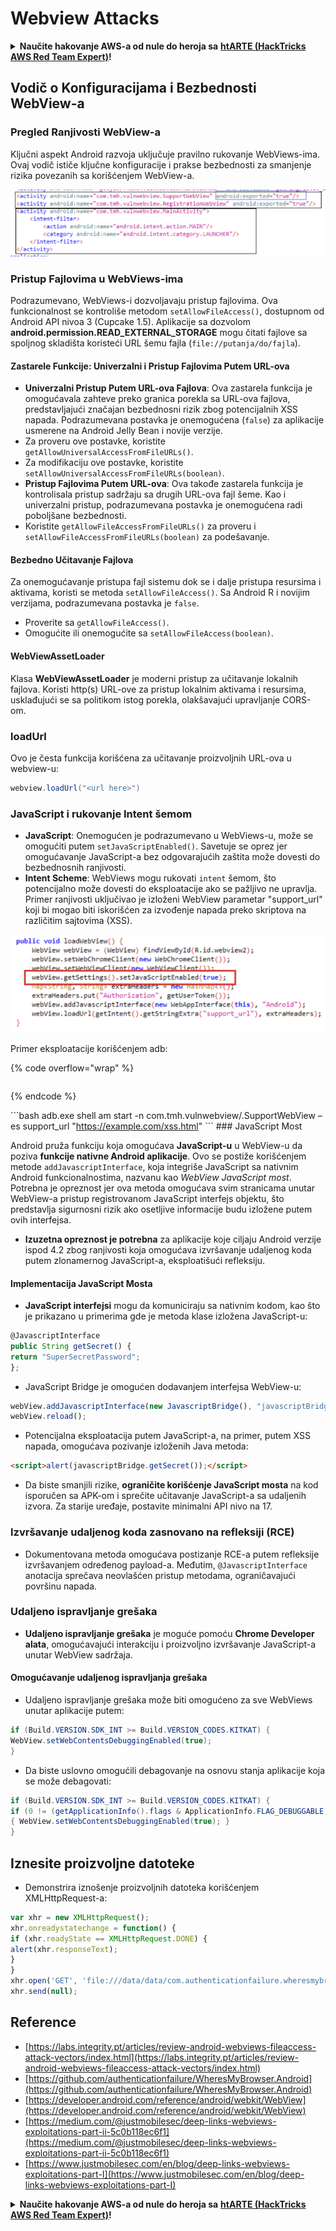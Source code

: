 # Webview Attacks

<details>

<summary><strong>Naučite hakovanje AWS-a od nule do heroja sa</strong> <a href="https://training.hacktricks.xyz/courses/arte"><strong>htARTE (HackTricks AWS Red Team Expert)</strong></a><strong>!</strong></summary>

Drugi načini podrške HackTricks-u:

* Ako želite da vidite svoju **kompaniju reklamiranu na HackTricks-u** ili da **preuzmete HackTricks u PDF formatu** proverite [**PLANOVE ZA PRIJAVU**](https://github.com/sponsors/carlospolop)!
* Nabavite [**zvanični PEASS & HackTricks swag**](https://peass.creator-spring.com)
* Otkrijte [**Porodicu PEASS**](https://opensea.io/collection/the-peass-family), našu kolekciju ekskluzivnih [**NFT-ova**](https://opensea.io/collection/the-peass-family)
* **Pridružite se** 💬 [**Discord grupi**](https://discord.gg/hRep4RUj7f) ili [**telegram grupi**](https://t.me/peass) ili nas **pratite** na **Twitteru** 🐦 [**@carlospolopm**](https://twitter.com/hacktricks\_live)**.**
* **Podelite svoje hakovanje trikove slanjem PR-ova na** [**HackTricks**](https://github.com/carlospolop/hacktricks) i [**HackTricks Cloud**](https://github.com/carlospolop/hacktricks-cloud) github repozitorijume.

</details>

## Vodič o Konfiguracijama i Bezbednosti WebView-a

### Pregled Ranjivosti WebView-a

Ključni aspekt Android razvoja uključuje pravilno rukovanje WebViews-ima. Ovaj vodič ističe ključne konfiguracije i prakse bezbednosti za smanjenje rizika povezanih sa korišćenjem WebView-a.

![Primer WebView-a](<../../.gitbook/assets/image (718).png>)

### **Pristup Fajlovima u WebViews-ima**

Podrazumevano, WebViews-i dozvoljavaju pristup fajlovima. Ova funkcionalnost se kontroliše metodom `setAllowFileAccess()`, dostupnom od Android API nivoa 3 (Cupcake 1.5). Aplikacije sa dozvolom **android.permission.READ\_EXTERNAL\_STORAGE** mogu čitati fajlove sa spoljnog skladišta koristeći URL šemu fajla (`file://putanja/do/fajla`).

#### **Zastarele Funkcije: Univerzalni i Pristup Fajlovima Putem URL-ova**

* **Univerzalni Pristup Putem URL-ova Fajlova**: Ova zastarela funkcija je omogućavala zahteve preko granica porekla sa URL-ova fajlova, predstavljajući značajan bezbednosni rizik zbog potencijalnih XSS napada. Podrazumevana postavka je onemogućena (`false`) za aplikacije usmerene na Android Jelly Bean i novije verzije.
* Za proveru ove postavke, koristite `getAllowUniversalAccessFromFileURLs()`.
* Za modifikaciju ove postavke, koristite `setAllowUniversalAccessFromFileURLs(boolean)`.
* **Pristup Fajlovima Putem URL-ova**: Ova takođe zastarela funkcija je kontrolisala pristup sadržaju sa drugih URL-ova fajl šeme. Kao i univerzalni pristup, podrazumevana postavka je onemogućena radi poboljšane bezbednosti.
* Koristite `getAllowFileAccessFromFileURLs()` za proveru i `setAllowFileAccessFromFileURLs(boolean)` za podešavanje.

#### **Bezbedno Učitavanje Fajlova**

Za onemogućavanje pristupa fajl sistemu dok se i dalje pristupa resursima i aktivama, koristi se metoda `setAllowFileAccess()`. Sa Android R i novijim verzijama, podrazumevana postavka je `false`.

* Proverite sa `getAllowFileAccess()`.
* Omogućite ili onemogućite sa `setAllowFileAccess(boolean)`.

#### **WebViewAssetLoader**

Klasa **WebViewAssetLoader** je moderni pristup za učitavanje lokalnih fajlova. Koristi http(s) URL-ove za pristup lokalnim aktivama i resursima, usklađujući se sa politikom istog porekla, olakšavajući upravljanje CORS-om.

### loadUrl

Ovo je česta funkcija korišćena za učitavanje proizvoljnih URL-ova u webview-u:

```java
webview.loadUrl("<url here>")
```

### **JavaScript i rukovanje Intent šemom**

* **JavaScript**: Onemogućen je podrazumevano u WebViews-u, može se omogućiti putem `setJavaScriptEnabled()`. Savetuje se oprez jer omogućavanje JavaScript-a bez odgovarajućih zaštita može dovesti do bezbednosnih ranjivosti.
* **Intent Scheme**: WebViews mogu rukovati `intent` šemom, što potencijalno može dovesti do eksploatacije ako se pažljivo ne upravlja. Primer ranjivosti uključivao je izloženi WebView parametar "support\_url" koji bi mogao biti iskorišćen za izvođenje napada preko skriptova na različitim sajtovima (XSS).

![Ranjiv WebView](<../../.gitbook/assets/image (719).png>)

Primer eksploatacije korišćenjem adb:

{% code overflow="wrap" %}
```
```
{% endcode %}

\`\`\`bash adb.exe shell am start -n com.tmh.vulnwebview/.SupportWebView –es support\_url "https://example.com/xss.html" \`\`\` ### JavaScript Most

Android pruža funkciju koja omogućava **JavaScript-u** u WebView-u da poziva **funkcije nativne Android aplikacije**. Ovo se postiže korišćenjem metode `addJavascriptInterface`, koja integriše JavaScript sa nativnim Android funkcionalnostima, nazvanu kao _WebView JavaScript most_. Potrebna je opreznost jer ova metoda omogućava svim stranicama unutar WebView-a pristup registrovanom JavaScript interfejs objektu, što predstavlja sigurnosni rizik ako osetljive informacije budu izložene putem ovih interfejsa.

* **Izuzetna opreznost je potrebna** za aplikacije koje ciljaju Android verzije ispod 4.2 zbog ranjivosti koja omogućava izvršavanje udaljenog koda putem zlonamernog JavaScript-a, eksploatišući refleksiju.

#### Implementacija JavaScript Mosta

* **JavaScript interfejsi** mogu da komuniciraju sa nativnim kodom, kao što je prikazano u primerima gde je metoda klase izložena JavaScript-u:

```javascript
@JavascriptInterface
public String getSecret() {
return "SuperSecretPassword";
};
```

* JavaScript Bridge je omogućen dodavanjem interfejsa WebView-u:

```javascript
webView.addJavascriptInterface(new JavascriptBridge(), "javascriptBridge");
webView.reload();
```

* Potencijalna eksploatacija putem JavaScript-a, na primer, putem XSS napada, omogućava pozivanje izloženih Java metoda:

```html
<script>alert(javascriptBridge.getSecret());</script>
```

* Da biste smanjili rizike, **ograničite korišćenje JavaScript mosta** na kod isporučen sa APK-om i sprečite učitavanje JavaScript-a sa udaljenih izvora. Za starije uređaje, postavite minimalni API nivo na 17.

### Izvršavanje udaljenog koda zasnovano na refleksiji (RCE)

* Dokumentovana metoda omogućava postizanje RCE-a putem refleksije izvršavanjem određenog payload-a. Međutim, `@JavascriptInterface` anotacija sprečava neovlašćen pristup metodama, ograničavajući površinu napada.

### Udaljeno ispravljanje grešaka

* **Udaljeno ispravljanje grešaka** je moguće pomoću **Chrome Developer alata**, omogućavajući interakciju i proizvoljno izvršavanje JavaScript-a unutar WebView sadržaja.

#### Omogućavanje udaljenog ispravljanja grešaka

* Udaljeno ispravljanje grešaka može biti omogućeno za sve WebViews unutar aplikacije putem:

```java
if (Build.VERSION.SDK_INT >= Build.VERSION_CODES.KITKAT) {
WebView.setWebContentsDebuggingEnabled(true);
}
```

* Da biste uslovno omogućili debagovanje na osnovu stanja aplikacije koja se može debagovati:

```java
if (Build.VERSION.SDK_INT >= Build.VERSION_CODES.KITKAT) {
if (0 != (getApplicationInfo().flags & ApplicationInfo.FLAG_DEBUGGABLE))
{ WebView.setWebContentsDebuggingEnabled(true); }
}
```

## Iznesite proizvoljne datoteke

* Demonstrira iznošenje proizvoljnih datoteka korišćenjem XMLHttpRequest-a:

```javascript
var xhr = new XMLHttpRequest();
xhr.onreadystatechange = function() {
if (xhr.readyState == XMLHttpRequest.DONE) {
alert(xhr.responseText);
}
}
xhr.open('GET', 'file:///data/data/com.authenticationfailure.wheresmybrowser/databases/super_secret.db', true);
xhr.send(null);
```

## Reference

* [https://labs.integrity.pt/articles/review-android-webviews-fileaccess-attack-vectors/index.html](https://labs.integrity.pt/articles/review-android-webviews-fileaccess-attack-vectors/index.html)
* [https://github.com/authenticationfailure/WheresMyBrowser.Android](https://github.com/authenticationfailure/WheresMyBrowser.Android)
* [https://developer.android.com/reference/android/webkit/WebView](https://developer.android.com/reference/android/webkit/WebView)
* [https://medium.com/@justmobilesec/deep-links-webviews-exploitations-part-ii-5c0b118ec6f1](https://medium.com/@justmobilesec/deep-links-webviews-exploitations-part-ii-5c0b118ec6f1)
* [https://www.justmobilesec.com/en/blog/deep-links-webviews-exploitations-part-I](https://www.justmobilesec.com/en/blog/deep-links-webviews-exploitations-part-I)

<details>

<summary><strong>Naučite hakovanje AWS-a od nule do heroja sa</strong> <a href="https://training.hacktricks.xyz/courses/arte"><strong>htARTE (HackTricks AWS Red Team Expert)</strong></a><strong>!</strong></summary>

Drugi načini podrške HackTricks-u:

* Ako želite da vidite **vašu kompaniju reklamiranu na HackTricks-u** ili **preuzmete HackTricks u PDF formatu** proverite [**PLANOVE ZA PRIJAVU**](https://github.com/sponsors/carlospolop)!
* Nabavite [**zvanični PEASS & HackTricks swag**](https://peass.creator-spring.com)
* Otkrijte [**The PEASS Family**](https://opensea.io/collection/the-peass-family), našu kolekciju ekskluzivnih [**NFT-ova**](https://opensea.io/collection/the-peass-family)
* **Pridružite se** 💬 [**Discord grupi**](https://discord.gg/hRep4RUj7f) ili [**telegram grupi**](https://t.me/peass) ili nas **pratite** na **Twitteru** 🐦 [**@carlospolopm**](https://twitter.com/hacktricks\_live)**.**
* **Podelite svoje hakovanje trikove slanjem PR-ova na** [**HackTricks**](https://github.com/carlospolop/hacktricks) i [**HackTricks Cloud**](https://github.com/carlospolop/hacktricks-cloud) github repozitorijume.

</details>
